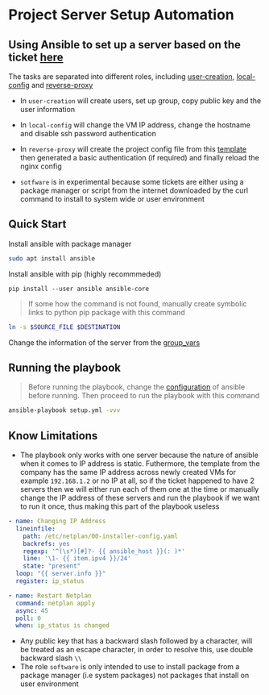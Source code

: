 # Project Server Setup Automation 

## Using Ansible to set up a server based on the ticket [here](https://dev.sun-asterisk.com/projects/server-request/issues?set_filter=1&tracker_id=4) 

The tasks are separated into different roles, including [user-creation](./roles/user-creation/tasks), [local-config](./roles/local-config/tasks) and [reverse-proxy](./roles/reverse-proxy/tasks)

* In ```user-creation``` will create users, set up group, copy public key and the user information 

* In ```local-config``` will change the VM IP address, change the hostname and disable ssh password authentication

* In ```reverse-proxy``` will create the project config file from this [template](./roles/reverse-proxy/templates/project.j2) then generated a basic authentication (if required) and finally reload the nginx config

* ```sotfware``` is in experimental because some tickets are either using a package manager or script from the internet downloaded by the curl command to install to system wide or user environment

## Quick Start

Install ansible with package manager
```bash
sudo apt install ansible
```

Install ansible with pip (highly recommmeded)
```
pip install --user ansible ansible-core
```
> If some how the command is not found, manually create symbolic links to python pip package with this command
```bash
ln -s $SOURCE_FILE $DESTINATION
```

Change the information of the server from the [group_vars](./group_vars/all/)

## Running the playbook 
> Before running the playbook, change the [configuration](./ansible.cfg) of ansible before running. Then proceed to run the playbook with this command
```bash
ansible-playbook setup.yml -vvv
```

## Know Limitations
* The playbook only works with one server because the nature of ansible when it comes to IP address is static. Futhermore, the template from the company has the same IP address across newly created VMs for example  ```192.168.1.2``` or no IP at all, so if the ticket happened to have 2 servers then we will either run each of them one at the time or manually change the IP address of these servers and run the playbook if we want to run it once, thus making this part of the playbook useless
```yml
- name: Changing IP Address
  lineinfile:
    path: /etc/netplan/00-installer-config.yaml
    backrefs: yes
    regexp: '^(\s*)[#]?- {{ ansible_host }}(: )*' 
    line: '\1- {{ item.ipv4 }}/24'
    state: "present"
  loop: "{{ server.info }}"
  register: ip_status

- name: Restart Netplan
  command: netplan apply
  async: 45
  poll: 0
  when: ip_status is changed
```
* Any public key that has a backward slash followed by a character, will be treated as an escape character, in order to resolve this, use double backward slash ```\\```
* The role ```software``` is only intended to use to install package from a package manager (i.e system packages) not packages that install on user environment 
